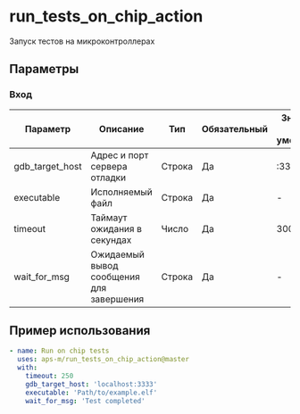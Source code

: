 # run_tests_on_chip_action

Запуск тестов на микроконтроллерах

## Параметры

### Вход

| Параметр        | Описание                                 | Тип    | Обязательный | Значение по умолчанию |
| --------------- | ---------------------------------------- | ------ | ------------ | --------------------- |
| gdb_target_host | Адрес и порт сервера отладки             | Строка | Да           | :3333                 |
| executable      | Исполняемый файл                         | Строка | Да           | -                     |
| timeout         | Таймаут ожидания в секундах              | Число  | Да           | 300                   |
| wait_for_msg    | Ожидаемый вывод сообщения для завершения | Строка | Да           | -                     |

## Пример использования

```yml
- name: Run on chip tests
  uses: aps-m/run_tests_on_chip_action@master
  with:
    timeout: 250
    gdb_target_host: 'localhost:3333'
    executable: 'Path/to/example.elf'
    wait_for_msg: 'Test completed'
```
